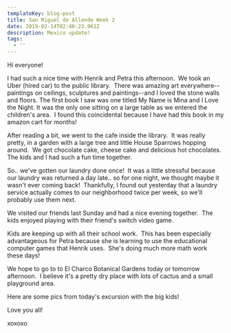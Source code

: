 ```yaml
---
templateKey: blog-post
title: San Miguel de Allende Week 2
date: 2019-02-14T02:46:23.961Z
description: Mexico update!
tags:
  - ''
---
```

Hi everyone!

I had such a nice time with Henrik and Petra this afternoon.  We took an Uber (hired car) to the public library.  There was amazing art everywhere--paintings on ceilings, sculptures and paintings--and I loved the stone walls and floors. The first book I saw was one titled My Name is Mina and I Love the Night. It was the only one sitting on a large table as we entered the children's area.  I found this coincidental because I have had this book in my amazon cart for months!

After reading a bit, we went to the cafe inside the library.  It was really pretty, in a garden with a large tree and little House Sparrows hopping around.  We got chocolate cake, cheese cake and delicious hot chocolates.  The kids and I had such a fun time together.

So.. we've gotten our laundry done once!  It was a little stressful because our laundry was returned a day late.. so for one night, we thought maybe it wasn't ever coming back!  Thankfully, I found out yesterday that a laundry service actually comes to our neighborhood twice per week, so we'll probably use them next.

We visited our friends last Sunday and had a nice evening together.  The kids enjoyed playing with their friend's switch video game.

Kids are keeping up with all their school work.  This has been especially advantageous for Petra because she is learning to use the educational computer games that Henrik uses.  She's doing much more math work these days!

We hope to go to to El Charco Botanical Gardens today or tomorrow afternoon.  I believe it's a pretty dry place with lots of cactus and a small playground area.

Here are some pics from today's excursion with the big kids!

Love you all!

xoxoxo
